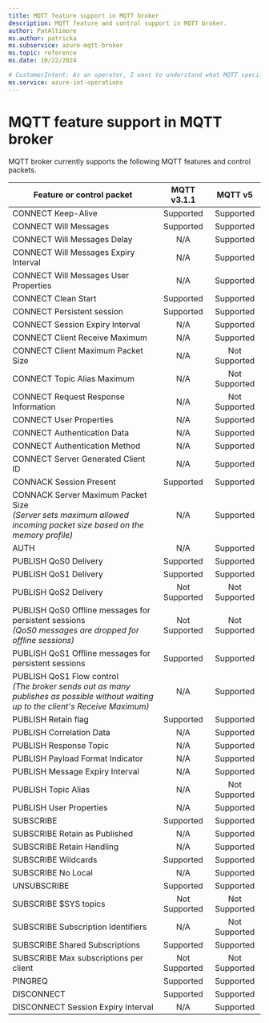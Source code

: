 ```yaml
---
title: MQTT feature support in MQTT broker
description: MQTT feature and control support in MQTT broker.
author: PatAltimore
ms.author: patricka
ms.subservice: azure-mqtt-broker
ms.topic: reference
ms.date: 10/22/2024

# CustomerIntent: As an operator, I want to understand what MQTT specifications are supported by MQTT broker so that I can configure my MQTT client to connect to MQTT broker.
ms.service: azure-iot-operations
---
```


# MQTT feature support in MQTT broker

MQTT broker currently supports the following MQTT features and control packets.

| Feature or control packet | MQTT v3.1.1 | MQTT v5 |
|---|:---:|:---:|
| CONNECT Keep-Alive | Supported | Supported |
| CONNECT Will Messages | Supported | Supported |
| CONNECT Will Messages Delay | N/A | Supported |
| CONNECT Will Messages Expiry Interval | N/A | Supported |
| CONNECT Will Messages User Properties | N/A | Supported |
| CONNECT Clean Start | Supported | Supported |
| CONNECT Persistent session | Supported | Supported |
| CONNECT Session Expiry Interval | N/A | Supported |
| CONNECT Client Receive Maximum | N/A | Supported |
| CONNECT Client Maximum Packet Size | N/A | Not Supported |
| CONNECT Topic Alias Maximum | N/A | Not Supported |
| CONNECT Request Response Information | N/A | Not Supported |
| CONNECT User Properties | N/A | Supported |
| CONNECT Authentication Data | N/A | Supported |
| CONNECT Authentication Method | N/A | Supported |
| CONNECT Server Generated Client ID | N/A | Supported |
| CONNACK Session Present | Supported | Supported |
| CONNACK Server Maximum Packet Size <br>  _(Server sets maximum allowed incoming packet size based on the memory profile)_ | N/A | Supported |
| AUTH | N/A | Supported |
| PUBLISH QoS0 Delivery | Supported | Supported |
| PUBLISH QoS1 Delivery | Supported | Supported |
| PUBLISH QoS2 Delivery | Not Supported | Not Supported |
| PUBLISH QoS0 Offline messages for persistent sessions <br> _(QoS0 messages are dropped for offline sessions)_  | Not Supported | Not Supported |
| PUBLISH QoS1 Offline messages for persistent sessions | Supported | Supported |
| PUBLISH QoS1 Flow control <br> _(The broker sends out as many publishes as possible without waiting up to the client's Receive Maximum)_ | N/A | Supported |
| PUBLISH Retain flag | Supported | Supported |
| PUBLISH Correlation Data | N/A | Supported |
| PUBLISH Response Topic | N/A | Supported |
| PUBLISH Payload Format Indicator | N/A | Supported |
| PUBLISH Message Expiry Interval | N/A | Supported |
| PUBLISH Topic Alias | N/A | Not Supported |
| PUBLISH User Properties | N/A | Supported |
| SUBSCRIBE | Supported | Supported |
| SUBSCRIBE Retain as Published | N/A | Supported |
| SUBSCRIBE Retain Handling | N/A | Supported |
| SUBSCRIBE Wildcards | Supported | Supported |
| SUBSCRIBE No Local | N/A | Supported |
| UNSUBSCRIBE | Supported | Supported |
| SUBSCRIBE $SYS topics | Not Supported | Not Supported |
| SUBSCRIBE Subscription Identifiers | N/A | Not Supported |
| SUBSCRIBE Shared Subscriptions | Supported | Supported |
| SUBSCRIBE Max subscriptions per client | Not Supported | Not Supported |
| PINGREQ | Supported | Supported |
| DISCONNECT | Supported | Supported |
| DISCONNECT Session Expiry Interval | N/A | Supported |
